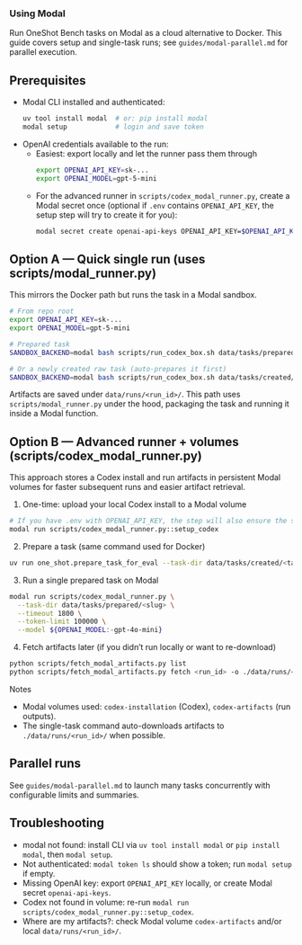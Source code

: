 ### Using Modal

Run OneShot Bench tasks on Modal as a cloud alternative to Docker. This guide covers setup and single-task runs; see `guides/modal-parallel.md` for parallel execution.

## Prerequisites
- Modal CLI installed and authenticated:
  ```bash
  uv tool install modal  # or: pip install modal
  modal setup            # login and save token
  ```
- OpenAI credentials available to the run:
  - Easiest: export locally and let the runner pass them through
    ```bash
    export OPENAI_API_KEY=sk-...
    export OPENAI_MODEL=gpt-5-mini
    ```
  - For the advanced runner in `scripts/codex_modal_runner.py`, create a Modal secret once (optional if `.env` contains `OPENAI_API_KEY`, the setup step will try to create it for you):
    ```bash
    modal secret create openai-api-keys OPENAI_API_KEY=$OPENAI_API_KEY
    ```

## Option A — Quick single run (uses scripts/modal_runner.py)
This mirrors the Docker path but runs the task in a Modal sandbox.

```bash
# From repo root
export OPENAI_API_KEY=sk-...
export OPENAI_MODEL=gpt-5-mini

# Prepared task
SANDBOX_BACKEND=modal bash scripts/run_codex_box.sh data/tasks/prepared/<slug>

# Or a newly created raw task (auto-prepares it first)
SANDBOX_BACKEND=modal bash scripts/run_codex_box.sh data/tasks/created/<task_id_timestamp>
```

Artifacts are saved under `data/runs/<run_id>/`. This path uses `scripts/modal_runner.py` under the hood, packaging the task and running it inside a Modal function.

## Option B — Advanced runner + volumes (scripts/codex_modal_runner.py)
This approach stores a Codex install and run artifacts in persistent Modal volumes for faster subsequent runs and easier artifact retrieval.

1) One-time: upload your local Codex install to a Modal volume
```bash
# If you have .env with OPENAI_API_KEY, the step will also ensure the secret exists
modal run scripts/codex_modal_runner.py::setup_codex
```

2) Prepare a task (same command used for Docker)
```bash
uv run one_shot.prepare_task_for_eval --task-dir data/tasks/created/<task_id_timestamp>
```

3) Run a single prepared task on Modal
```bash
modal run scripts/codex_modal_runner.py \
  --task-dir data/tasks/prepared/<slug> \
  --timeout 1800 \
  --token-limit 100000 \
  --model ${OPENAI_MODEL:-gpt-4o-mini}
```

4) Fetch artifacts later (if you didn’t run locally or want to re-download)
```bash
python scripts/fetch_modal_artifacts.py list
python scripts/fetch_modal_artifacts.py fetch <run_id> -o ./data/runs/<run_id>
```

Notes
- Modal volumes used: `codex-installation` (Codex), `codex-artifacts` (run outputs).
- The single-task command auto-downloads artifacts to `./data/runs/<run_id>/` when possible.

## Parallel runs
See `guides/modal-parallel.md` to launch many tasks concurrently with configurable limits and summaries.

## Troubleshooting
- modal not found: install CLI via `uv tool install modal` or `pip install modal`, then `modal setup`.
- Not authenticated: `modal token ls` should show a token; run `modal setup` if empty.
- Missing OpenAI key: export `OPENAI_API_KEY` locally, or create Modal secret `openai-api-keys`.
- Codex not found in volume: re-run `modal run scripts/codex_modal_runner.py::setup_codex`.
- Where are my artifacts?: check Modal volume `codex-artifacts` and/or local `data/runs/<run_id>/`.

